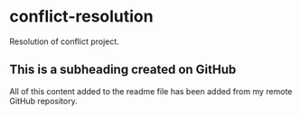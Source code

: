 # conflict-resolution
Resolution of conflict project.


## This is a subheading created on GitHub

All of this content added to the readme file has been added from my remote GitHub repository.
